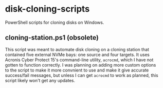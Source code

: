# disk-cloning-scripts
PowerShell scripts for cloning disks on Windows.

## cloning-station.ps1 (obsolete)
This script was meant to automate disk cloning on a cloning station that contained five external NVMe bays: one source and four targets. It uses Acronis Cyber Protect 15's command-line utility, ```acrocmd```, which I have not gotten to function correctly. I was planning on adding more custom options to the script to make it more convnient to use and make it give accurate success/fail messages, but unless I can get ```acrocmd``` to work as planned, this script likely won't get any updates.
